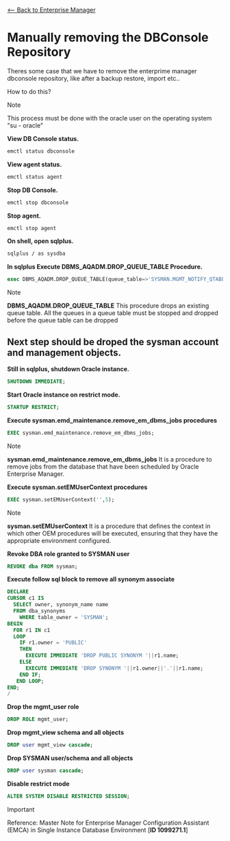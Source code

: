 [<-- Back to Enterprise Manager](https://github.com/mtemporim/Databases/blob/main/Oracle/EM/README.md)  


# Manually removing the DBConsole Repository

Theres some case that we have to remove the enterprime manager dbconsole repository, like after a backup restore, import etc..  

How to do this? 

>[!NOTE]
>
>This process must be done with the oracle user on the operating system "su - oracle"
 

**View DB Console status.**
```bash
emctl status dbconsole
```
**View agent status.**
```bash
emctl status agent
```
**Stop DB Console.**
```bash
emctl stop dbconsole
```
**Stop agent.**
```bash
emctl stop agent
```
**On shell, open sqlplus.**
```bash
sqlplus / as sysdba 
```
**In sqlplus Execute DBMS_AQADM.DROP_QUEUE_TABLE Procedure.**
```sql
exec DBMS_AQADM.DROP_QUEUE_TABLE(queue_table=>'SYSMAN.MGMT_NOTIFY_QTABLE',force=>TRUE);
```
>[!NOTE]
>
>**DBMS_AQADM.DROP_QUEUE_TABLE** This procedure drops an existing queue table. All the queues in a queue table must be stopped and dropped before the queue table can be dropped

## Next step should be droped the sysman account and management objects.
**Still in **sqlplus**, shutdown Oracle instance.** 
```sql
SHUTDOWN IMMEDIATE;
```
**Start Oracle instance on restrict mode.** 
```sql
STARTUP RESTRICT;
```
**Execute sysman.emd_maintenance.remove_em_dbms_jobs procedures**
```sql
EXEC sysman.emd_maintenance.remove_em_dbms_jobs;
```
>[!NOTE]
>
>**sysman.emd_maintenance.remove_em_dbms_jobs** It is a procedure to remove jobs from the database that have been scheduled by Oracle Enterprise Manager.

**Execute sysman.setEMUserContext procedures**
```sql
EXEC sysman.setEMUserContext('',5);
```
>[!NOTE]
>
>**sysman.setEMUserContext** It is a procedure that defines the context in which other OEM procedures will be executed, ensuring that they have the appropriate environment configured.

**Revoke DBA role granted to SYSMAN user**
```sql 
REVOKE dba FROM sysman;
```
**Execute follow sql block to remove all synonym associate**
```sql
DECLARE
CURSOR c1 IS
  SELECT owner, synonym_name name
  FROM dba_synonyms
    WHERE table_owner = 'SYSMAN';
BEGIN
  FOR r1 IN c1
  LOOP
    IF r1.owner = 'PUBLIC' 
    THEN
      EXECUTE IMMEDIATE 'DROP PUBLIC SYNONYM '||r1.name;
    ELSE
      EXECUTE IMMEDIATE 'DROP SYNONYM '||r1.owner||'.'||r1.name;
    END IF;
   END LOOP;
END;
/
```
**Drop the mgmt_user role**
```sql
DROP ROLE mgmt_user;
```

**Drop mgmt_view schema and all objects**
```sql
DROP user mgmt_view cascade;
```
**Drop SYSMAN user/schema and all objects**
```sql
DROP user sysman cascade;
```
**Disable restrict mode**
```sql  
ALTER SYSTEM DISABLE RESTRICTED SESSION;
```

>[!IMPORTANT]
>
>Reference:
>Master Note for Enterprise Manager Configuration Assistant (EMCA) in Single Instance Database Environment [**ID 1099271.1**]